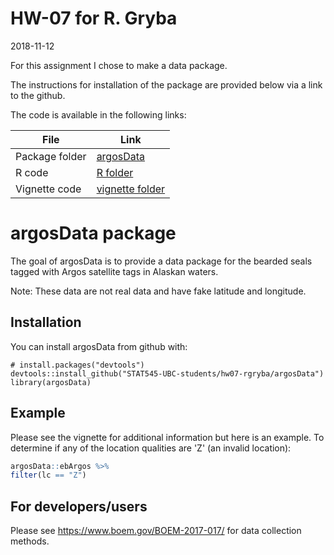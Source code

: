 # HW-07 for R. Gryba
2018-11-12

For this assignment I chose to make a data package.

The instructions for installation of the package are provided below via a link to the github.

The code is available in the following links:

File|Link
---|---
Package folder|[argosData](argosData)
R code|[R folder](argosData/R)
Vignette code|[vignette folder](argosData/vignettes)


# argosData package

The goal of argosData is to provide a data package for the bearded seals tagged with 
Argos satellite tags in Alaskan waters.

Note: These data are not real data and have fake latitude and longitude.

## Installation

You can install argosData from github with:

```{r gh-installation, eval = FALSE}
# install.packages("devtools")
devtools::install_github("STAT545-UBC-students/hw07-rgryba/argosData")
library(argosData)
```

## Example

Please see the vignette for additional information but here is an example.
To determine if any of the location qualities are 'Z' (an invalid location):

``` r
argosData::ebArgos %>%
filter(lc == "Z")
```

## For developers/users

Please see https://www.boem.gov/BOEM-2017-017/ for data collection methods.

